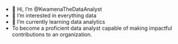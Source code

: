 - 👋 Hi, I’m @KwamenaTheDataAnalyst
- 👀 I’m interested in everything data
- 🌱 I’m currently learning data analytics 
- To become a proficient data analyst capable of making impactful contributions to an organization.


<!---
KwamenaTheDataAnalyst/KwamenaTheDataAnalyst is a ✨ special ✨ repository because its `README.md` (this file) appears on your GitHub profile.
You can click the Preview link to take a look at your changes.
--->
